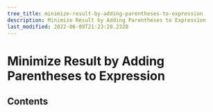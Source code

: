 ```yaml
---
tree_title: minimize-result-by-adding-parentheses-to-expression
description: Minimize Result by Adding Parentheses to Expression
last_modified: 2022-06-09T21:23:28.2328
---
```


# Minimize Result by Adding Parentheses to Expression

## Contents

